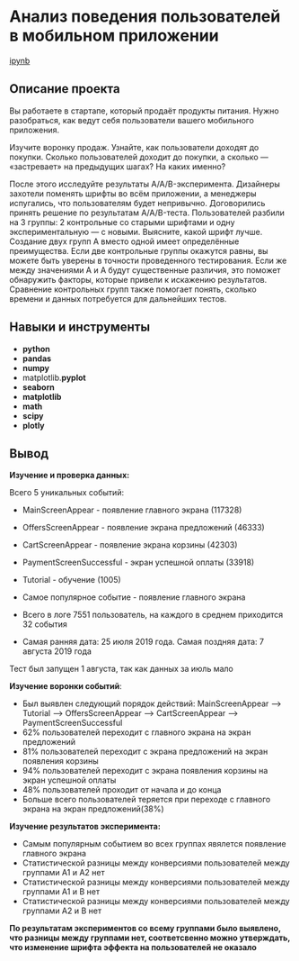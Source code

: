 # Анализ поведения пользователей в мобильном приложении

[ipynb](https://github.com/volovik-denis/yandex-practicum/blob/main/DA%2010%20Analysis%20of%20user%20behavior/Анализ%20поведения%20пользователей%20в%20мобильном%20приложении.ipynb)

## Описание проекта

Вы работаете в стартапе, который продаёт продукты питания. Нужно разобраться, как ведут себя пользователи вашего мобильного приложения. 

Изучите воронку продаж. Узнайте, как пользователи доходят до покупки. Сколько пользователей доходит до покупки, а сколько — «застревает» на предыдущих шагах? На каких именно?

После этого исследуйте результаты A/A/B-эксперимента. Дизайнеры захотели поменять шрифты во всём приложении, а менеджеры испугались, что пользователям будет непривычно. Договорились принять решение по результатам A/A/B-теста. Пользователей разбили на 3 группы: 2 контрольные со старыми шрифтами и одну экспериментальную — с новыми. Выясните, какой шрифт лучше.
Создание двух групп A вместо одной имеет определённые преимущества. Если две контрольные группы окажутся равны, вы можете быть уверены в точности проведенного тестирования. Если же между значениями A и A будут существенные различия, это поможет обнаружить факторы, которые привели к искажению результатов. Сравнение контрольных групп также помогает понять, сколько времени и данных потребуется для дальнейших тестов.

## Навыки и инструменты

- **python**
- **pandas**
- **numpy**
- matplotlib.**pyplot**
- **seaborn**
- **matplotlib**
- **math**
- **scipy**
- **plotly**

## Вывод

**Изучение и проверка данных:**

Всего 5 уникальных событий:
* MainScreenAppear - появление главного экрана (117328)
* OffersScreenAppear - появление экрана предложений (46333)
* CartScreenAppear - появление экрана корзины (42303)
* PaymentScreenSuccessful - экран успешной оплаты (33918)
* Tutorial - обучение (1005)


* Самое популярное событие - появление главного экрана
* Всего в логе 7551 пользователь, на каждого в среднем приходится 32 события
* Самая ранняя дата: 25 июля 2019 года. Самая поздняя дата: 7 августа 2019 года

Тест был запущен 1 августа, так как данных за июль мало

**Изучение воронки событий**:

* Был выявлен следующий порядок действий: MainScreenAppear --> Tutorial --> OffersScreenAppear --> CartScreenAppear --> PaymentScreenSuccessful
* 62% пользователей переходит с главного экрана на экран предложений
* 81% пользователей переходит с экрана предложений на экран появления корзины
* 94% пользователей переходит с экрана появления корзины на экран успешной оплаты
* 48% пользователей проходит от начала и до конца
* Больше всего пользователей теряется при переходе с главного экрана на экран предложений(38%)

**Изучение результатов эксперимента:**

* Самым популярным событием во всех группах явялется появление главного экрана
* Статистической разницы между конверсиями пользователей между группами A1 и A2 нет
* Статистической разницы между конверсиями пользователей между группами A1 и B нет
* Статистической разницы между конверсиями пользователей между группами A2 и B нет

**По результатам экспериментов со всему группами было выявлено, что разницы между группами нет, соответсвенно можно утверждать, что изменение шрифта эффекта на пользователей не оказало**

